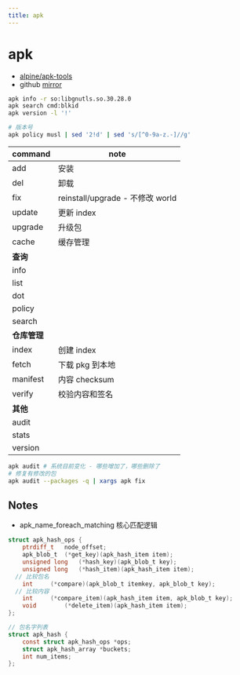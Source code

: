 ```yaml
---
title: apk
---
```


# apk

- [alpine/apk-tools](https://gitlab.alpinelinux.org/alpine/apk-tools)
- github [mirror](https://github.com/alpinelinux/apk-tools)

```bash
apk info -r so:libgnutls.so.30.28.0
apk search cmd:blkid
apk version -l '!'

# 版本号
apk policy musl | sed '2!d' | sed 's/[^0-9a-z.-]//g'
```

| command      | note                             |
| ------------ | -------------------------------- |
| add          | 安装                             |
| del          | 卸载                             |
| fix          | reinstall/upgrade - 不修改 world |
| update       | 更新 index                       |
| upgrade      | 升级包                           |
| cache        | 缓存管理                         |
| **查询**     |
| info         |
| list         |
| dot          |
| policy       |
| search       |
| **仓库管理** |
| index        | 创建 index                       |
| fetch        | 下载 pkg 到本地                  |
| manifest     | 内容 checksum                    |
| verify       | 校验内容和签名                   |
| **其他**     |
| audit        |
| stats        |
| version      |

```bash
apk audit # 系统目前变化 - 哪些增加了，哪些删除了
# 修复有修改的包
apk audit --packages -q | xargs apk fix
```

## Notes

- apk_name_foreach_matching 核心匹配逻辑

```c
struct apk_hash_ops {
	ptrdiff_t	node_offset;
	apk_blob_t	(*get_key)(apk_hash_item item);
	unsigned long	(*hash_key)(apk_blob_t key);
	unsigned long	(*hash_item)(apk_hash_item item);
  // 比较包名
	int		(*compare)(apk_blob_t itemkey, apk_blob_t key);
  // 比较内容
	int		(*compare_item)(apk_hash_item item, apk_blob_t key);
	void		(*delete_item)(apk_hash_item item);
};

// 包名字列表
struct apk_hash {
	const struct apk_hash_ops *ops;
	struct apk_hash_array *buckets;
	int num_items;
};
```
